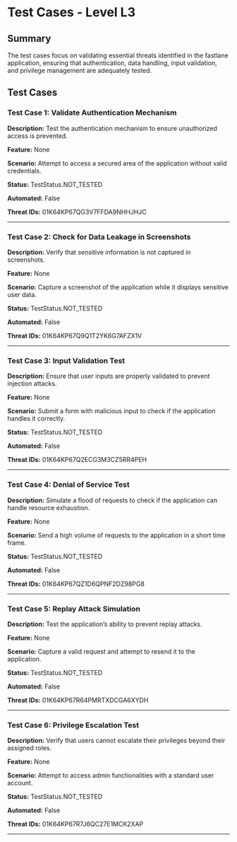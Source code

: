# Test Cases - Level L3

## Summary

The test cases focus on validating essential threats identified in the fastlane application, ensuring that authentication, data handling, input validation, and privilege management are adequately tested.

## Test Cases

### Test Case 1: Validate Authentication Mechanism

**Description:** Test the authentication mechanism to ensure unauthorized access is prevented.

**Feature:** None

**Scenario:** Attempt to access a secured area of the application without valid credentials.

**Status:** TestStatus.NOT_TESTED

**Automated:** False

**Threat IDs:** 01K64KP67QG3V7FFDA9NHHJHJC

---

### Test Case 2: Check for Data Leakage in Screenshots

**Description:** Verify that sensitive information is not captured in screenshots.

**Feature:** None

**Scenario:** Capture a screenshot of the application while it displays sensitive user data.

**Status:** TestStatus.NOT_TESTED

**Automated:** False

**Threat IDs:** 01K64KP67Q9Q1T2YK6G7AFZX1V

---

### Test Case 3: Input Validation Test

**Description:** Ensure that user inputs are properly validated to prevent injection attacks.

**Feature:** None

**Scenario:** Submit a form with malicious input to check if the application handles it correctly.

**Status:** TestStatus.NOT_TESTED

**Automated:** False

**Threat IDs:** 01K64KP67Q2ECG3M3CZ5RR4PEH

---

### Test Case 4: Denial of Service Test

**Description:** Simulate a flood of requests to check if the application can handle resource exhaustion.

**Feature:** None

**Scenario:** Send a high volume of requests to the application in a short time frame.

**Status:** TestStatus.NOT_TESTED

**Automated:** False

**Threat IDs:** 01K64KP67QZ1D6QPNF2DZ98PG8

---

### Test Case 5: Replay Attack Simulation

**Description:** Test the application’s ability to prevent replay attacks.

**Feature:** None

**Scenario:** Capture a valid request and attempt to resend it to the application.

**Status:** TestStatus.NOT_TESTED

**Automated:** False

**Threat IDs:** 01K64KP67R64PMRTXDCGA6XYDH

---

### Test Case 6: Privilege Escalation Test

**Description:** Verify that users cannot escalate their privileges beyond their assigned roles.

**Feature:** None

**Scenario:** Attempt to access admin functionalities with a standard user account.

**Status:** TestStatus.NOT_TESTED

**Automated:** False

**Threat IDs:** 01K64KP67R7J6QC27E1MCK2XAP

---

